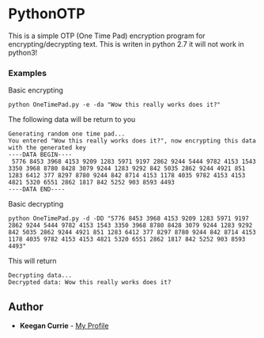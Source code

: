 # PythonOTP
This is a simple OTP (One Time Pad) encryption program for encrypting/decrypting text.
This is writen in python 2.7 it will not work in python3!


### Examples

Basic encrypting
```
python OneTimePad.py -e -da "Wow this really works does it?"
```
The following data will be return to you

```
Generating random one time pad...
You entered "Wow this really works does it?", now encrypting this data with the generated key 
----DATA BEGIN----
 5776 8453 3968 4153 9209 1283 5971 9197 2862 9244 5444 9782 4153 1543 3350 3968 8780 8428 3079 9244 1283 9292 842 5035 2862 9244 4921 851 1283 6412 377 8297 8780 9244 842 8714 4153 1178 4035 9782 4153 4153 4821 5320 6551 2862 1817 842 5252 903 8593 4493
----DATA END----
```

Basic decrypting
```
python OneTimePad.py -d -DD "5776 8453 3968 4153 9209 1283 5971 9197 2862 9244 5444 9782 4153 1543 3350 3968 8780 8428 3079 9244 1283 9292 842 5035 2862 9244 4921 851 1283 6412 377 8297 8780 9244 842 8714 4153 1178 4035 9782 4153 4153 4821 5320 6551 2862 1817 842 5252 903 8593 4493"
```
This will return
```
Decrypting data...
Decrypted data: Wow this really works does it?
```




## Author

* **Keegan Currie** - [My Profile](https://github.com/therealkeeg1)


